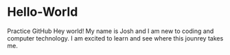 # Hello-World
Practice GitHub
Hey world! My name is Josh and I am new to coding and computer technology. I am excited to learn and see where this jounrey takes me. 
